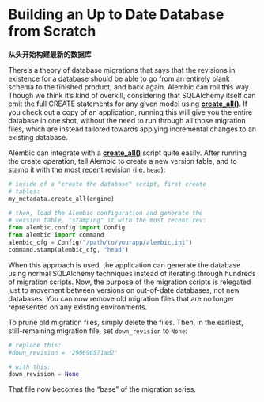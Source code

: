 # Building an Up to Date Database from Scratch

**从头开始构建最新的数据库**

[create_all()]: https://docs.sqlalchemy.org/en/14/core/metadata.html#sqlalchemy.schema.MetaData.create_all

There’s a theory of database migrations that says that the revisions in existence for a database should be able to go from an entirely blank schema to the finished product, and back again. Alembic can roll this way. Though we think it’s kind of overkill, considering that SQLAlchemy itself can emit the full CREATE statements for any given model using **[create_all()]**. If you check out a copy of an application, running this will give you the entire database in one shot, without the need to run through all those migration files, which are instead tailored towards applying incremental changes to an existing database.

Alembic can integrate with a **[create_all()]** script quite easily. After running the create operation, tell Alembic to create a new version table, and to stamp it with the most recent revision (i.e. `head`):

```python
# inside of a "create the database" script, first create
# tables:
my_metadata.create_all(engine)

# then, load the Alembic configuration and generate the
# version table, "stamping" it with the most recent rev:
from alembic.config import Config
from alembic import command
alembic_cfg = Config("/path/to/yourapp/alembic.ini")
command.stamp(alembic_cfg, "head")
```

When this approach is used, the application can generate the database using normal SQLAlchemy techniques instead of iterating through hundreds of migration scripts. Now, the purpose of the migration scripts is relegated just to movement between versions on out-of-date databases, not new databases. You can now remove old migration files that are no longer represented on any existing environments.

To prune old migration files, simply delete the files. Then, in the earliest, still-remaining migration file, set `down_revision` to `None`:

```python
# replace this:
#down_revision = '290696571ad2'

# with this:
down_revision = None
```

That file now becomes the “base” of the migration series.
